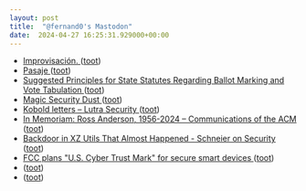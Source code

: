 ```yaml
---
layout: post
title:  "@fernand0's Mastodon"
date:  2024-04-27 16:25:31.929000+00:00
---
```

*  [Improvisación. ](https://avecesunafoto.wordpress.com/2024/04/27/improvisacion) ([toot](https://mastodon.social/@fernand0/112344113605972836))
*  [Pasaje ](https://www.flickr.com/photos/fernand0/53652894851) ([toot](https://mastodon.social/@fernand0/112343978995510605))
*  [Suggested Principles for State Statutes Regarding Ballot Marking and Vote Tabulation ](https://freedom-to-tinker.com/2024/03/18/suggested-principles-for-state-statutes-regarding-ballot-marking-and-vote-tabulation) ([toot](https://mastodon.social/@fernand0/112343933626431384))
*  [Magic Security Dust ](https://shostack.org/magic-security-dus) ([toot](https://mastodon.social/@fernand0/112343691652618853))
*  [ Kobold letters – Lutra Security ](https://lutrasecurity.com/en/articles/kobold-letters) ([toot](https://mastodon.social/@fernand0/112342942292712991))
*  [In Memoriam: Ross Anderson, 1956-2024 – Communications of the ACM ](https://cacm.acm.org/news/in-memoriam-ross-anderson-1956-2024) ([toot](https://mastodon.social/@fernand0/112342799924000531))
*  [Backdoor in XZ Utils That Almost Happened - Schneier on Security ](https://www.schneier.com/blog/archives/2024/04/backdoor-in-xz-utils-that-almost-happened.htm) ([toot](https://mastodon.social/@fernand0/112342500480783729))
*  [FCC plans "U.S. Cyber Trust Mark" for secure smart devices ](https://www.latimes.com/california/story/2024-03-19/new-program-will-label-smart-device-and-products-cybersecurity-saf) ([toot](https://mastodon.social/@fernand0/112342318873070340))
*  [ ](https://mastodon.social/users/fernand0/statuses/112341657952689987/activity) ([toot](https://mastodon.social/users/fernand0/statuses/112341657952689987/activity))
*  [ ](https://mastodon.social/users/fernand0/statuses/112341650571336117/activity) ([toot](https://mastodon.social/users/fernand0/statuses/112341650571336117/activity))
